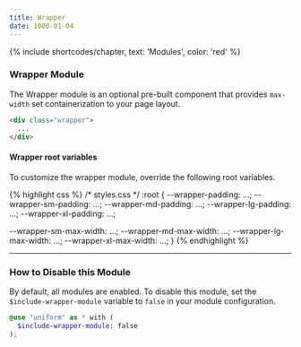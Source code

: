 ```yaml
---
title: Wrapper
date: 1000-01-04
---
```


{% include shortcodes/chapter, text: 'Modules', color: 'red' %}

### Wrapper Module

The Wrapper module is an optional pre-built component that provides `max-width` set containerization to your page layout.

```html
<div class="wrapper">
  ...
</div>
```

<div class="mb-10"></div>

#### Wrapper root variables

To customize the wrapper module, override the following root variables.

<div class="bg-black radius-sm overflow-auto">
{% highlight css %}
/* styles.css */
:root {
  --wrapper-padding: ...;
  --wrapper-sm-padding: ...;
  --wrapper-md-padding: ...;
  --wrapper-lg-padding: ...;
  --wrapper-xl-padding: ...;

  --wrapper-sm-max-width: ...;
  --wrapper-md-max-width: ...;
  --wrapper-lg-max-width: ...;
  --wrapper-xl-max-width: ...;
}
{% endhighlight %}
</div>

---

### How to Disable this Module

By default, all modules are enabled. To disable this module, set the `$include-wrapper-module` variable to `false` in your module configuration.

```scss
@use "uniform" as * with (
  $include-wrapper-module: false
);
```
